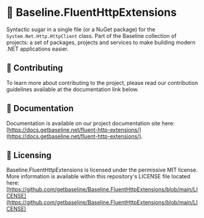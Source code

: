 # 👋 Baseline.FluentHttpExtensions

Syntactic sugar in a single file (or a NuGet package) for the `System.Net.Http.HttpClient` class. Part of the Baseline
collection of projects: a set of packages, projects and services to make building modern .NET applications easier.

## 👥 Contributing

To learn more about contributing to the project, please read our contribution guidelines available at the documentation link below.

## 📕 Documentation

Documentation is available on our project documentation site here: [https://docs.getbaseline.net/fluent-http-extensions/](https://docs.getbaseline.net/fluent-http-extensions/).

## 🗿 Licensing

Baseline.FluentHttpExtensions is licensed under the permissive MIT license. More information is available within this repository's
LICENSE file located here: [https://github.com/getbaseline/Baseline.FluentHttpExtensions/blob/main/LICENSE](https://github.com/getbaseline/Baseline.FluentHttpExtensions/blob/main/LICENSE)

